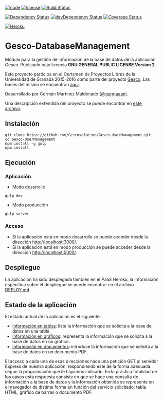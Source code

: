 [![node](https://img.shields.io/badge/node-4.2.2-blue.svg)](https://nodejs.org/en/) [![license](https://img.shields.io/badge/license-GPL%202.0-blue.svg)](https://www.gnu.org/licenses/gpl-2.0.html) [![Build Status](https://img.shields.io/travis/Gescosolution/Gesco-DatabaseManagement/master.svg?style=flat&label=Linux%20build)](https://travis-ci.org/Gescosolution/Gesco-DatabaseManagement)

[![Dependency Status](https://img.shields.io/david/Gescosolution/Gesco-DatabaseManagement.svg?style=flat)](https://david-dm.org/Gescosolution/Gesco-DatabaseManagement) [![devDependency Status](https://img.shields.io/david/dev/Gescosolution/Gesco-DatabaseManagement.svg?style=flat)](https://david-dm.org/Gescosolution/Gesco-DatabaseManagement#info=devDependencies) [![Coverage Status](https://img.shields.io/coveralls/Gescosolution/Gesco-DatabaseManagement.svg?style=flat)](https://coveralls.io/r/Gescosolution/Gesco-DatabaseManagement?branch=master)

[![Heroku](https://www.herokucdn.com/deploy/button.png)](http://gescodbm.herokuapp.com/)

# Gesco-DatabaseManagement
Módulo para la gestión de información de la base de datos de la aplicación Gesco. Publicado bajo licencia **GNU GENERAL PUBLIC LICENSE Version 2**.

Este proyecto participa en el Certamen de Proyectos Libres de la Universidad de Granada 2015-2016 como parte del proyecto [Gesco](https://github.com/Gescosolution/Gesco). Las bases del mismo se encuentran [aquí](https://docs.google.com/document/d/16UsdUV_XXuPUh-Imz4PSgh-2ES_YaAJpZ8fNrbTVpMA/edit).

Desarrollado por Germán Martínez Maldonado ([@germaaan](https://github.com/germaaan)).

Una descripción extendida del proyecto se puede encontrar en [este archivo](INFO.md).

## Instalación

```
git clone https://github.com/Gescosolution/Gesco-UserManagement.git
cd Gesco-UserManagement
npm install -g gulp
npm install
```

## Ejecución
### Aplicación
- Modo desarrollo

```
gulp dev
```

- Modo producción

```
gulp server
```

### Acceso
- Si la aplicación está en modo desarrollo se puede acceder desde la dirección [http://localhost:3000/](http://localhost:3000/).
- Si la aplicación está en modo producción se puede acceder desde la dirección [http://localhost:5000/](http://localhost:5000/).

## Despliegue
La aplicación ha sido desplegada también en el PaaS Heroku, la información específica sobre el despliegue se puede encontrar en el archivo [DEPLOY.md](DEPLOY.md).

## Estado de la aplicación
El estado actual de la aplicación es el siguiente:
- [Información en tablas](http://gescodbm.herokuapp.com/): lista la información que se solicita a la base de datos en una tabla.
- [Información en gráficos](http://gescodbm.herokuapp.com/graficos): representa la información que se solicita a la base de datos en un gráfico.
- [Información en documentos](http://gescodbm.herokuapp.com/informes): introduce la información que se solicita a la base de datos en un documento PDF.

El acceso a cada una de esas direcciones hace una petición GET al servidor Express de nuestra aplicación, respondiendo este de la forma adecuada según la programación que le hayamos indicado. En la práctica totalidad de los casos esta respuesta consiste en que se hace una consulta de información a la base de datos y la información obtenida se representa en el navegador de distinta forma en función del servicio solicitado: tabla HTML, gráfico de barras o documento PDF.
